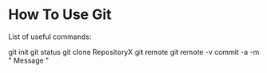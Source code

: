 # How To Use Git 

List of useful commands:

git init
git status
git clone RepositoryX
git remote
git remote -v
commit -a -m " Message "
